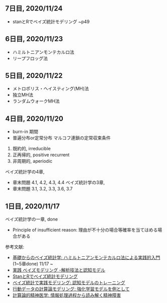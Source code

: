 ## 7日目, 2020/11/24
- stanとRでベイズ統計モデリング ~p49

## 6日目, 2020/11/23
- ハミルトニアンモンテカルロ法
- リープフロッグ法

## 5日目, 2020/11/22
- メトロポリス・ヘイスティング(MH)法
- 独立MH法
- ランダムウォークMH法

## 4日目, 2020/11/20
- burn-in 期間
- 普遍分布or定常分布
マルコフ連鎖の定常収束条件　
1) 既約的, irreducible
2) 正再帰的, positive recurrent
3) 非周期的, aperiodic

ベイズ統計学の4章, 
- 章末問題 4.1, 4.2, 4.3, 4.4
ベイズ統計学の3章, 
- 章末問題 3.1, 3.2, 3.3, 3.6, 3.7

## 1日目, 2020/11/17
ベイズ統計学の一章, done
- Principle of insufficient reason: 理由が不十分の場合等確率を当てはめる場合がある

参考文献:

- [基礎からのベイズ統計学: ハミルトニアンモンテカルロ法による実践的入門](https://amzn.to/36FnBOZ) (1~5章done) 11/17 ~ 
- [実践 ベイズモデリング -解析技法と認知モデル](https://amzn.to/36FnBOZ)
- [StanとRでベイズ統計モデリング](https://amzn.to/36HoB5d)
- [ベイズ統計で実践モデリング: 認知モデルのトレーニング](https://amzn.to/36ZCM5B)
- [行動データの計算論モデリング: 強化学習モデルを例として](https://amzn.to/36TrEHu)
- [計算論的精神医学: 情報処理過程から読み解く精神障害 ](https://amzn.to/3foJBBv)
